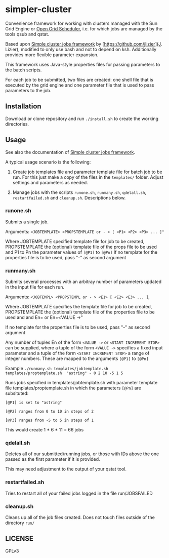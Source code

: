 simpler-cluster
===============

Convenience framework for working with clusters managed with the Sun
Grid Engine or [Open Grid Scheduler](http://gridscheduler.sourceforge.net/),
i.e. for which jobs are managed by the tools qsub and qstat.

Based upon [Simple cluster jobs framework](http://lizier.me/joseph/software/simplecluster/)
by [https://github.com/jlizier](J. Lizier), modified to only use bash and not to depend on ksh.
Additionally provides more flexible parameter expansion.

This framework uses Java-style properties files for passing parameters
to the batch scripts.

For each job to be submitted, two files are created: one shell file that
is executed by the grid engine and one parameter file that is used to
pass parameters to the job.

Installation
------------

Download or clone repository and run `./install.sh` to create the
working directories.


Usage
-----

See also the documentation of [Simple cluster jobs framework](http://lizier.me/joseph/software/simplecluster/).

A typical usage scenario is the following:

1. Create job templates file and parameter template file for batch job
   to be run. For this just make a copy of the files in the `templates/`
   folder. Adjust settings and parameters as needed.
   
2. Manage jobs with the scripts `runone.sh`, `runmany.sh`, `qdelall.sh`,
   `restartfailed.sh` and `cleanup.sh`. Descriptions below.
   
### runone.sh

Submits a single job.

Arguments: `<JOBTEMPLATE> <PROPSTEMPLATE or - > [ <P1> <P2> <P3> ... ]"`

Where JOBTEMPLATE specified template file for job to be created,
PROPSTEMPLATE the (optional) template file of the props file to be
used and P1 to Pn the parameter values of `[@P1]` to `[@Pn]`
If no template for the properties file is to be used, pass "-" as
second argument

### runmany.sh

Submits several processes with an arbitray number of
parameters updated in the input file for each run.

Arguments: `<JOBTEMPL> <PROPSTEMPL or - > <E1> [ <E2> <E3> ... ]`,

Where JOBTEMPLATE specifies the template file for job to be created,
PROPSTEMPLATE the (optional) template file of the properties file to
be used and and En=<START INCREMENT STOP> or En=<VALUE ->"

If no template for the properties file is to be used, pass "-" as
second argument

Any number of tuples En of the form `<VALUE ->` or
`<START INCREMENT STOP>` can be supplied,  where a tuple of the form
`<VALUE ->` specifies a fixed input parameter  and a tuple of the form
`<START INCREMENT STOP>` a range of integer numbers.
These are mapped to the arguments `[@P1]` to `[@Pn]`

Example `./runmany.sh templates/jobtemplate.sh 
                     templates/proptemplate.sh 
                     "astring" - 0 2 10 -5 1 5`

Runs jobs specified in templates/jobtemplate.sh with parameter
template file templates/proptemplate.sh in which the parameters `[@Pn]`
are subsituted:

`[@P1] is set to "astring"`

`[@P2] ranges from 0 to 10 in steps of 2`

`[@P3] ranges from -5 to 5 in steps of 1`
 
This would create  1 * 6 * 11 = 66 jobs

### qdelall.sh

Deletes all of our submitted/running jobs, or those with IDs above 
the one passed as the first parameter if it is provided.

This may need adjustment to the output of your qstat tool.

### restartfailed.sh

Tries to restart all of your failed jobs logged in the file 
run/JOBSFAILED

### cleanup.sh

Cleans up all of the job files created. Does not touch files
outside of the directory `run/`


LICENSE
-------

GPLv3
